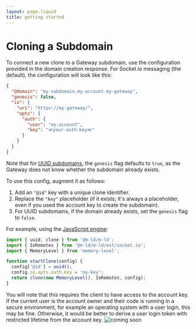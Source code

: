 ```yaml
---
layout: page.liquid
title: getting started
---
```

# Cloning a Subdomain

To connect a new clone to a Gateway subdomain, use the configuration provided in the domain creation response. For Socket.io messaging (the default), the configuration will look like this:

```json
{
  "@domain": "my-subdomain.my-account.my-gateway",
  "genesis": false,
  "io": {
    "uri": "https://my-gateway/",
    "opts": {
      "auth": {
        "user": "my-account",
        "key": "≪your-auth-key≫"
      }
    }
  }
}
```

Note that for [UUID subdomains](uuid-subdomains), the `genesis` flag defaults to `true`, as the Gateway does not know whether the subdomain already exists.

To use this config, augment it as follows:
1. Add an `"@id"` key with a unique clone identifier.
2. Replace the `"key"` placeholder (if it exists; it's always a placeholder, even if you used the account key to create the subdomain).
3. For UUID subdomains, if the domain already exists, set the `genesis` flag to `false`.

For example, using the [JavaScript engine](https://js.m-ld.org/):

```javascript
import { uuid, clone } from '@m-ld/m-ld';
import { IoRemotes } from '@m-ld/m-ld/ext/socket.io';
import { MemoryLevel } from 'memory-level';

function startClone(config) {
  config['@id'] = uuid();
  config.io.opts.auth.key = 'my-key';
  return clone(new MemoryLevel(), IoRemotes, config);
}
```

You will note that this requires the client to have access to the account key. If the current user is the account owner and their code is running in a secure environment, for example an operating system with a user login, this may be fine. Otherwise, it would be better to derive a user login token with restricted lifetime from the account key. ![coming soon](https://img.shields.io/badge/-🚧%20coming%20soon-grey)